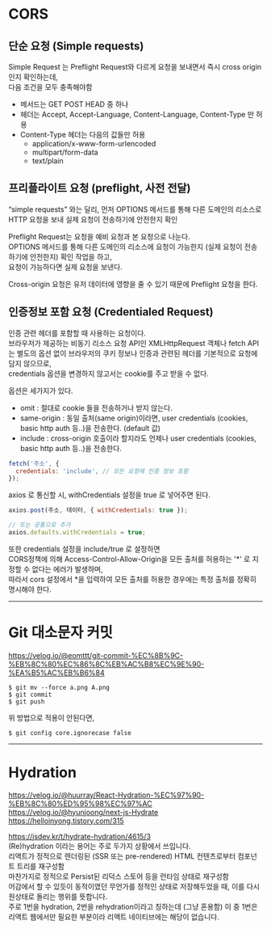 # CORS

## 단순 요청 (Simple requests)

Simple Request 는 Preflight Request와 다르게 요청을 보내면서 즉시 cross origin인지 확인하는데,  
다음 조건을 모두 충족해야함

- 메서드는 GET POST HEAD 중 하나
- 헤더는 Accept, Accept-Language, Content-Language, Content-Type 만 허용
- Content-Type 헤더는 다음의 값들만 허용
  - application/x-www-form-urlencoded
  - multipart/form-data
  - text/plain

## 프리플라이트 요청 (preflight, 사전 전달)

“simple requests” 와는 달리, 먼저 OPTIONS 메서드를 통해 다른 도메인의 리소스로 HTTP 요청을 보내 실제 요청이 전송하기에 안전한지 확인

Preflight Request는 요청을 예비 요청과 본 요청으로 나눈다.  
OPTIONS 메서드를 통해 다른 도메인의 리소스에 요청이 가능한지 (실제 요청이 전송하기에 안전한지) 확인 작업을 하고,  
요청이 가능하다면 실제 요청을 보낸다.

Cross-origin 요청은 유저 데이터에 영향을 줄 수 있기 때문에 Preflight 요청을 한다.

## 인증정보 포함 요청 (Credentialed Request)

인증 관련 헤더를 포함할 때 사용하는 요청이다.  
브라우저가 제공하는 비동기 리소스 요청 API인 XMLHttpRequest 객체나 fetch API는 별도의 옵션 없이 브라우저의 쿠키 정보나 인증과 관련된 헤더를 기본적으로 요청에 담지 않으므로,  
credentials 옵션을 변경하지 않고서는 cookie를 주고 받을 수 없다.

옵션은 세가지가 있다.

- omit : 절대로 cookie 들을 전송하거나 받지 않는다.
- same-origin : 동일 출처(same origin)이라면, user credentials (cookies, basic http auth 등..)을 전송한다. (default 값)
- include : cross-origin 호출이라 할지라도 언제나 user credentials (cookies, basic http auth 등..)을 전송한다.

```javascript
fetch('주소', {
  credentials: 'include', // 모든 요청에 인증 정보 포함
});
```

axios 로 통신할 시, withCredentials 설정을 true 로 넣어주면 된다.

```javascript
axios.post(주소, 데이터, { withCredentials: true });

// 또는 공통으로 추가
axios.defaults.withCredentials = true;
```

또한 credentials 설정을 include/true 로 설정하면  
CORS정책에 의해 Access-Control-Allow-Origin을 모든 출처를 허용하는 '*' 로 지정할 수 없다는 에러가 발생하며,  
따라서 cors 설정에서 *을 입력하여 모든 출처를 허용한 경우에는 특정 출처를 정확히 명시해야 한다.

---

# Git 대소문자 커밋

https://velog.io/@eomttt/git-commit-%EC%8B%9C-%EB%8C%80%EC%86%8C%EB%AC%B8%EC%9E%90-%EA%B5%AC%EB%B6%84

```
$ git mv --force a.png A.png
$ git commit
$ git push
```

위 방법으로 적용이 안된다면,

```
$ git config core.ignorecase false
```

---

# Hydration

https://velog.io/@huurray/React-Hydration-%EC%97%90-%EB%8C%80%ED%95%98%EC%97%AC  
https://velog.io/@hyunjoong/next-js-Hydrate  
https://helloinyong.tistory.com/315

https://jsdev.kr/t/hydrate-hydration/4615/3  
(Re)hydration 이라는 용어는 주로 두가지 상황에서 쓰입니다.  
리액트가 정적으로 렌더링된 (SSR 또는 pre-rendered) HTML 컨텐츠로부터 컴포넌트 트리를 재구성함  
마찬가지로 정적으로 Persist된 리덕스 스토어 등을 런타임 상태로 재구성함  
어감에서 할 수 있듯이 동적이였던 무언가를 정적인 상태로 저장해두었을 때, 이를 다시 원상태로 돌리는 행위를 뜻합니다.  
주로 1번을 hydration, 2번을 rehydration이라고 칭하는데 (그냥 혼용함) 이 중 1번은 리액트 웹에서만 필요한 부분이라 리액트 네이티브에는 해당이 없습니다.
